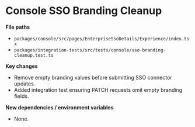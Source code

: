 # Console SSO Branding Cleanup

**File paths**
- `packages/console/src/pages/EnterpriseSsoDetails/Experience/index.tsx`
- `packages/integration-tests/src/tests/console/sso-branding-cleanup.test.ts`

**Key changes**
- Remove empty branding values before submitting SSO connector updates.
- Added integration test ensuring PATCH requests omit empty branding fields.

**New dependencies / environment variables**
- None.
